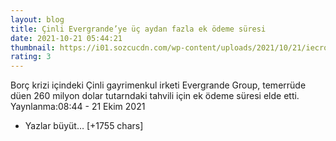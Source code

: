 ```yaml
--- 
layout: blog
title: Çinli Evergrande’ye üç aydan fazla ek ödeme süresi
date: 2021-10-21 05:44:21
thumbnail: https://i01.sozcucdn.com/wp-content/uploads/2021/10/21/iecrop/shutterstock_2044868384_16_9_1634794996-670x371.jpg
rating: 3
---
```

Borç krizi içindeki Çinli gayrimenkul irketi Evergrande Group, temerrüde düen 260 milyon dolar tutarndaki tahvili için ek ödeme süresi elde etti.
Yaynlanma:08:44 - 21 Ekim 2021
<ul><li>Yazlar büyüt… [+1755 chars]